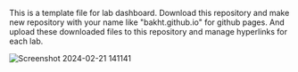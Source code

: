 This is a template file for lab dashboard. Download this repository and make new repository with your name like "bakht.github.io" for github pages. And upload these downloaded files to this repository and manage hyperlinks for each lab.

![Screenshot 2024-02-21 141141](https://github.com/engbakhtmuhammad/Lab-Template/assets/55682574/cbb9fdfd-76ed-463e-9947-63bca84a1e83)
